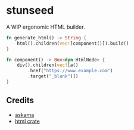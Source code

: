 # stunseed

A WIP ergonomic HTML builder.

```rs
fn generate_html() -> String {
    html().children(vec![component()]).build()
}

fn component() -> Box<dyn HtmlNode> {
    div().children(vec![a()
        .href("https://www.example.com")
        .target("_blank")])
}
```

## Credits
- [askama](https://github.com/djc/askama)
- [html crate](https://github.com/yoshuawuyts/html)
